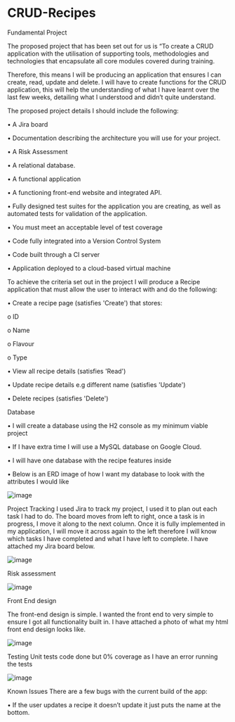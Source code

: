 # CRUD-Recipes


Fundamental Project

The proposed project that has been set out for us is “To create a CRUD application with the utilisation of supporting tools, methodologies and technologies that encapsulate all core modules covered during training.

Therefore, this means I will be producing an application that ensures I can create, read, update and delete. I will have to create functions for the CRUD application, this will help the understanding of what I have learnt over the last few weeks, detailing what I understood and didn’t quite understand. 

The proposed project details I should include the following:

•	A Jira board 

•	Documentation describing the architecture you will use for your project.

•	A Risk Assessment

•	A relational database. 

•	A functional application 

•	A functioning front-end website and integrated API. 

•	Fully designed test suites for the application you are creating, as well as automated tests for validation of the application. 

•	You must meet an acceptable level of test coverage 

•	Code fully integrated into a Version Control System

•	Code built through a CI server

•	Application deployed to a cloud-based virtual machine

To achieve the criteria set out in the project I will produce a Recipe application that must allow the user to interact with and do the following:

•	Create a recipe page (satisfies 'Create') that stores:

o	ID

o	Name

o	Flavour

o	Type

•	View all recipe details (satisfies 'Read') 

•	Update recipe details e.g different name (satisfies 'Update')

•	Delete recipes (satisfies 'Delete')

Database 

•	I will create a database using the H2 console as my minimum viable project 

•	If I have extra time I will use a MySQL database on Google Cloud.

•	I will have one database with the recipe features inside

•	Below is an ERD image of how I want my database to look with the attributes I would like

![image](https://user-images.githubusercontent.com/71395610/96378671-94d14f80-1185-11eb-94c7-9e3cb93aa6a2.png)

Project Tracking 
I used Jira to track my project, I used it to plan out each task I had to do. The board moves from left to right, once a task is in progress, I move it along to the next column. Once it is fully implemented in my application, I will move it across again to the left therefore I will know which tasks I have completed and what I have left to complete. I have attached my Jira board below.


![image](https://user-images.githubusercontent.com/71395610/96378711-d9f58180-1185-11eb-9390-a2ddc200135f.png)






Risk assessment 

![image](https://user-images.githubusercontent.com/71395610/96378725-ec6fbb00-1185-11eb-9f17-9dd56f9cd0cd.png)

Front End design 

The front-end design is simple. I wanted the front end to very simple to ensure I got all functionality built in. I have attached a photo of what my html front end design looks like. 



![image](https://user-images.githubusercontent.com/71395610/96378743-03161200-1186-11eb-918d-b9ab6926aac0.png)

Testing 
Unit tests code done but 0% coverage as I have an error running the tests 

![image](https://user-images.githubusercontent.com/71395610/96425596-1b247a80-11f4-11eb-91a7-e99085d919f7.png)


Known Issues
There are a few bugs with the current build of the app:

•	If the user updates a recipe it doesn’t update it just puts the name at the bottom.

